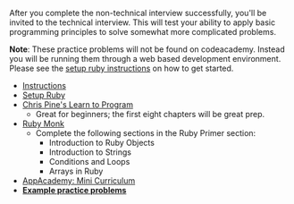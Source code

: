 After you complete the non-technical interview successfully, you'll be
invited to the technical interview. This will test your
ability to apply basic programming principles to solve somewhat more
complicated problems.

**Note**: These practice problems will not be found on codeacademy. Instead you
will be running them through a web based development environment. Please see the
[setup ruby instructions][setup] on how to get started.

* [Instructions][instructions]
* [Setup Ruby][setup]
* [Chris Pine's Learn to Program][chris-pine]
    * Great for beginners; the first eight chapters will be great prep.
* [Ruby Monk][ruby-monk]
    * Complete the following sections in the Ruby Primer section:
        * Introduction to Ruby Objects
        * Introduction to Strings
        * Conditions and Loops
        * Arrays in Ruby
* [AppAcademy: Mini Curriculum][mini-curriculum]
* **[Example practice problems][practice-problems]**

[instructions]: ./instructions
[setup]: ../coding-test-1/setup
[chris-pine]: http://filepi.com/i/kF0llED
[ruby-monk]: http://rubymonk.com
[mini-curriculum]: ../mini-curriculum
[practice-problems]: ./practice-problems

